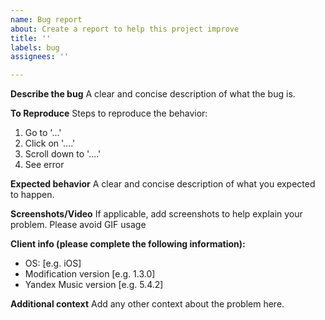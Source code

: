 ```yaml
---
name: Bug report
about: Create a report to help this project improve
title: ''
labels: bug
assignees: ''

---
```


**Describe the bug**
A clear and concise description of what the bug is.

**To Reproduce**
Steps to reproduce the behavior:
1. Go to '...'
2. Click on '....'
3. Scroll down to '....'
4. See error

**Expected behavior**
A clear and concise description of what you expected to happen.

**Screenshots/Video**
If applicable, add screenshots to help explain your problem. Please avoid GIF usage

**Client info (please complete the following information):**
 - OS: [e.g. iOS]
 - Modification version [e.g. 1.3.0]
 - Yandex Music version [e.g. 5.4.2]

**Additional context**
Add any other context about the problem here.
